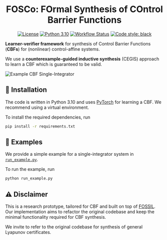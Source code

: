 <h1 align="center">
FOSCo: FOrmal Synthesis of COntrol Barrier Functions
</h1>

<p align="center">
<a href="https://opensource.org/license/bsd-3-clause/"><img alt="License" src="https://img.shields.io/badge/License-BSD_3--Clause-blue.svg"></a>
<a href="https://python.org"><img alt="Python 3.10" src="https://img.shields.io/badge/python-3.10-blue.svg"></a>
<a href="https://github.com/luigiberducci/fosco/actions/workflows/tests-on-push.yml/badge.svg"><img alt="Workflow Status" src="https://github.com/luigiberducci/fosco/actions/workflows/tests-on-push.yml/badge.svg"></a>
<a href="https://github.com/psf/black"><img alt="Code style: black" src="https://img.shields.io/badge/code%20style-black-000000.svg"></a>
</p>

**Learner-verifier framework** for synthesis of Control Barrier Functions (**CBFs**) 
for (nonlinear) control-affine systems.

We use a **counterexample-guided inductive synthesis** (CEGIS) approach to
learn a CBF which is guaranteed to be valid.

![Example CBF Single-Integrator](docs%2Fsingle_integrator.gif)

## :wrench: Installation 
The code is written in Python 3.10 and uses [PyTorch](https://pytorch.org/) for
learning a CBF.
We recommend using a virtual environment.

To install the required dependencies, run
```bash
pip install -r requirements.txt
```

## :rocket: Examples 
We provide a simple example for a single-integrator system in 
[`run_example.py`](run_example.py).

To run the example, run
```bash
python run_example.py
```

## :warning: Disclaimer
This is a research prototype, tailored for CBF and built on top of [FOSSIL](https://github.com/oxford-oxcav/fossil).
Our implementation aims to refactor the original codebase and keep the minimal functionality required for CBF synthesis.

We invite to refer to the original codebase for synthesis of general Lyapunov certificates.
